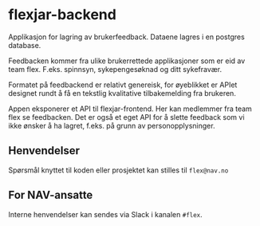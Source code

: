 # flexjar-backend

Applikasjon for lagring av brukerfeedback. Dataene lagres i en postgres database.

Feedbacken kommer fra ulike brukerrettede applikasjoner som er eid av team flex. F.eks. spinnsyn, sykepengesøknad og ditt sykefravær.

Formatet på feedbackend er relativt genereisk, for øyeblikket er APIet designet rundt å få en tekstlig kvalitative tilbakemelding fra brukeren.

Appen eksponerer et API til flexjar-frontend. Her kan medlemmer fra team flex se feedbacken. Det er også et eget API for å slette feedback som vi ikke ønsker å ha lagret, f.eks. på grunn av personopplysninger.

## Henvendelser

Spørsmål knyttet til koden eller prosjektet kan stilles til `flex@nav.no`

## For NAV-ansatte

Interne henvendelser kan sendes via Slack i kanalen `#flex`.